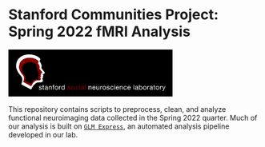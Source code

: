 # Stanford Communities Project: Spring 2022 fMRI Analysis

<img src="./img/THE_OG.jpg" width=65%>

This repository contains scripts to preprocess, clean, and analyze functional neuroimaging data collected in the Spring 2022 quarter. Much of our analysis is built on <a href="https://github.com/IanRFerguson/glm-express" target="_blank">`GLM Express`</a>, an automated analysis pipeline developed in our lab.
